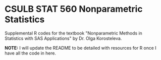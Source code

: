 # CSULB STAT 560 Nonparametric Statistics

Supplemental R codes for the textbook "Nonparametric Methods in Statistics with SAS Applications" by Dr. Olga Korosteleva.

**NOTE:** I will update the README to be detailed with resources for R once I have all the code in here. 
